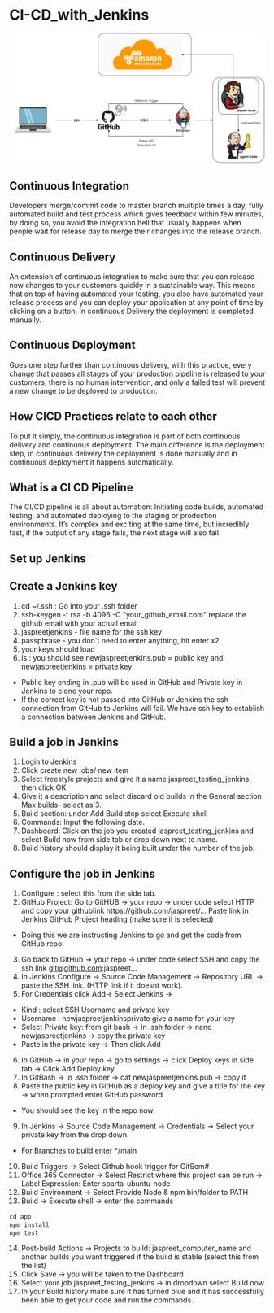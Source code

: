 # CI-CD_with_Jenkins
![CI-CD with Jenkins Diagram](https://github.com/Asare12/CI-CD_with_Jenkins/blob/master/images/MicrosoftTeams-image__282_29.png)

## Continuous Integration
Developers merge/commit code to master branch multiple times a day, fully automated build and test process which gives feedback within few minutes, by doing so, you avoid the integration hell that usually happens when people wait for release day to merge their changes into the release branch.

## Continuous Delivery
An extension of continuous integration to make sure that you can release new changes to your customers quickly in a sustainable way. This means that on top of having automated your testing, you also have automated your release process and you can deploy your application at any point of time by clicking on a button. In continuous Delivery the deployment is completed manually.

## Continuous Deployment
Goes one step further than continuous delivery, with this practice, every change that passes all stages of your production pipeline is released to your customers, there is no human intervention, and only a failed test will prevent a new change to be deployed to production.

## How CICD Practices relate to each other
To put it simply, the continuous integration is part of both continuous delivery and continuous deployment. The main difference is the deployment step, in continuous delivery the deployment is done manually and in continuous deployment it happens automatically.

## What is a CI CD Pipeline
The CI/CD pipeline is all about automation: Initiating code builds, automated testing, and automated deploying to the staging or production environments. It’s complex and exciting at the same time, but incredibly fast, if the output of any stage fails, the next stage will also fail.

## Set up Jenkins
## Create a Jenkins key
1. cd ~/.ssh : Go into your .ssh folder
2. ssh-keygen -t rsa -b 4096 -C "your_github_email.com" replace the github email with your actual email
3. jaspreetjenkins - file name for the ssh key
4. passphrase - you don't need to enter anything, hit enter x2
5. your keys should load
6. ls : you should see newjaspreetjenkins.pub = public key and newjaspreetjenkins = private key
- Public key ending in .pub will be used in GitHub and Private key in Jenkins to clone your repo.
- If the correct key is not passed into GitHub or Jenkins the ssh connection from GitHub to Jenkins will fail. We have ssh key to establish a connection between Jenkins and GitHub.

## Build a job in Jenkins
1. Login to Jenkins
2. Click create new jobs/ new item
3. Select freestyle projects and give it a name jaspreet_testing_jenkins, then click OK
4. Give it a description and select discard old builds in the General section Max builds- select as 3.
5. Build section: under Add Build step select Execute shell
6. Commands: Input the following date.
7. Dashboard: Click on the job you created jaspreet_testing_jenkins and select Build now from side tab or drop down next to name.
8. Build history should display it being built under the number of the job.

## Configure the job in Jenkins
1. Configure : select this from the side tab.
2. GitHub Project: Go to GitHUB -> your repo -> under code select HTTP and copy your githublink https://github.com/jaspreet/... Paste link in Jenkins GitHub Project heading (make sure it is selected)
- Doing this we are instructing Jenkins to go and get the code from GitHub repo.
3. Go back to GitHub -> your repo -> under code select SSH and copy the ssh link git@github.com:jaspreet...
4. In Jenkins Configure -> Source Code Management -> Repository URL -> paste the SSH link. (HTTP link if it doesnt work).
5. For Credentials click Add-> Select Jenkins ->
- Kind : select SSH Username and private key
- Username : newjaspreetjenkinsprivate give a name for your key
- Select Private key: from git bash -> in .ssh folder -> nano newjaspreetjenkins -> copy the private key
- Paste in the private key -> Then click Add
6. In GitHub -> in your repo -> go to settings -> click Deploy keys in side tab -> Click Add Deploy key
7. In GitBash -> in .ssh folder -> cat newjaspreetjenkins.pub -> copy it
8. Paste the public key in GitHub as a deploy key and give a title for the key -> when prompted enter GitHub password
- You should see the key in the repo now.
9. In Jenkins -> Source Code Management -> Credentials -> Select your private key from the drop down.
- For Branches to build enter */main

10. Build Triggers -> Select Github hook trigger for GitScm#
11. Office 365 Connector -> Select Restrict where this project can be run -> Label Expression: Enter sparta-ubuntu-node
12. Build Environment -> Select Provide Node & npm bin/folder to PATH
13. Build -> Execute shell -> enter the commands
```
cd app
npm install
npm test
```
14. Post-build Actions -> Projects to build: jaspreet_computer_name and another builds you want triggered if the build is stable (select this from the list)
15. Click Save -> you will be taken to the Dashboard
16. Select your job jaspreet_testing_jenkins -> in dropdown select Build now
17. In your Build history make sure it has turned blue and it has successfully been able to get your code and run the commands.

